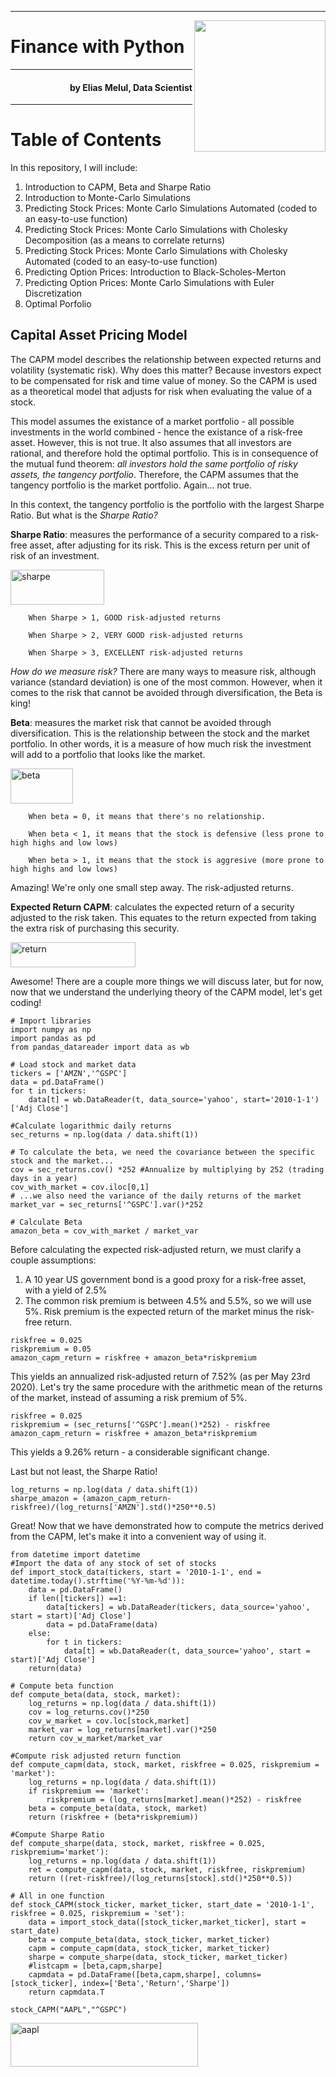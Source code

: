 ___

<a href='https://github.com/eliasmelul/'> <img src='https://s3.us-east-2.amazonaws.com/wordontheamazon.com/NoMargin_NewLogo.png' style='width: 15em;' align='right' /></a>
# Finance with Python

___
<h4 align="right">by Elias Melul, Data Scientist </h4> 

___

# Table of Contents

In this repository, I will include:

1. Introduction to CAPM, Beta and Sharpe Ratio 
2. Introduction to Monte-Carlo Simulations
3. Predicting Stock Prices: Monte Carlo Simulations Automated (coded to an easy-to-use function)
4. Predicting Stock Prices: Monte Carlo Simulations with Cholesky Decomposition (as a means to correlate returns)
5. Predicting Stock Prices: Monte Carlo Simulations with Cholesky Automated (coded to an easy-to-use function)
6. Predicting Option Prices: Introduction to Black-Scholes-Merton
7. Predicting Option Prices: Monte Carlo Simulations with Euler Discretization
8. Optimal Porfolio

## Capital Asset Pricing Model
The CAPM model describes the relationship between expected returns and volatility (systematic risk). Why does this matter? Because investors expect to be compensated for risk and time value of money. So the CAPM is used as a theoretical model that adjusts for risk when evaluating the value of a stock.

This model assumes the existance of a market portfolio - all possible investments in the world combined - hence the existance of a risk-free asset. However, this is not true. It also assumes that all investors are rational, and therefore hold the optimal portfolio. This is in consequence of the mutual fund theorem: _all investors hold the same portfolio of risky assets, the tangency portfolio_. Therefore, the CAPM assumes that the tangency portfolio is the market portfolio. Again... not true.

In this context, the tangency portfolio is the portfolio with the largest Sharpe Ratio. But what is the _Sharpe Ratio?_


**Sharpe Ratio**: measures the performance of a security compared to a risk-free asset, after adjusting for its risk. This is the excess return per unit of risk of an investment.

<img src="https://i.ibb.co/n62cwmm/sharpe.png" alt="sharpe" border="0" width="150" height="56">

        When Sharpe > 1, GOOD risk-adjusted returns
    
        When Sharpe > 2, VERY GOOD risk-adjusted returns
    
        When Sharpe > 3, EXCELLENT risk-adjusted returns


_How do we measure risk?_ There are many ways to measure risk, although variance (standard deviation) is one of the most common. However, when it comes to the risk that cannot be avoided through diversification, the Beta is king!

**Beta**: measures the market risk that cannot be avoided through diversification. This is the relationship between the stock and the market portfolio. In other words, it is a measure of how much risk the investment will add to a portfolio that looks like the market.

<img src="https://i.ibb.co/Z18dwRn/beta.png" alt="beta" border="0" width="100" height="56">

        When beta = 0, it means that there's no relationship.
    
        When beta < 1, it means that the stock is defensive (less prone to high highs and low lows)
    
        When beta > 1, it means that the stock is aggresive (more prone to high highs and low lows)
        
Amazing! We're only one small step away. The risk-adjusted returns. 

**Expected Return CAPM**: calculates the expected return of a security adjusted to the risk taken. This equates to the return expected from taking the extra risk of purchasing this security.

<img src="https://i.ibb.co/FnCSkDs/return.png" alt="return" border="0" width="200" height="40">

Awesome! There are a couple more things we will discuss later, but for now, now that we understand the underlying theory of the CAPM model, let's get coding!

```
# Import libraries
import numpy as np
import pandas as pd
from pandas_datareader import data as wb

# Load stock and market data
tickers = ['AMZN','^GSPC']
data = pd.DataFrame()
for t in tickers:
    data[t] = wb.DataReader(t, data_source='yahoo', start='2010-1-1')['Adj Close']
    
#Calculate logarithmic daily returns
sec_returns = np.log(data / data.shift(1))

# To calculate the beta, we need the covariance between the specific stock and the market...
cov = sec_returns.cov() *252 #Annualize by multiplying by 252 (trading days in a year)
cov_with_market = cov.iloc[0,1]
# ...we also need the variance of the daily returns of the market
market_var = sec_returns['^GSPC'].var()*252

# Calculate Beta
amazon_beta = cov_with_market / market_var
```

Before calculating the expected risk-adjusted return, we must clarify a couple assumptions:
1. A 10 year US government bond is a good proxy for a risk-free asset, with a yield of 2.5%
2. The common risk premium is between 4.5% and 5.5%, so we will use 5%. Risk premium is the expected return of the market minus the risk-free return.

```
riskfree = 0.025
riskpremium = 0.05
amazon_capm_return = riskfree + amazon_beta*riskpremium
```
This yields an annualized risk-adjusted return of 7.52% (as per May 23rd 2020). Let's try the same procedure with the arithmetic mean of the returns of the market, instead of assuming a risk premium of 5%.

```
riskfree = 0.025
riskpremium = (sec_returns['^GSPC'].mean()*252) - riskfree
amazon_capm_return = riskfree + amazon_beta*riskpremium
```
This yields a 9.26% return - a considerable significant change.

Last but not least, the Sharpe Ratio!
```
log_returns = np.log(data / data.shift(1))
sharpe_amazon = (amazon_capm_return-riskfree)/(log_returns['AMZN'].std()*250**0.5)
```

Great! Now that we have demonstrated how to compute the metrics derived from the CAPM, let's make it into a convenient way of using it.

```
from datetime import datetime
#Import the data of any stock of set of stocks
def import_stock_data(tickers, start = '2010-1-1', end = datetime.today().strftime('%Y-%m-%d')):
    data = pd.DataFrame()
    if len([tickers]) ==1:
        data[tickers] = wb.DataReader(tickers, data_source='yahoo', start = start)['Adj Close']
        data = pd.DataFrame(data)
    else:
        for t in tickers:
            data[t] = wb.DataReader(t, data_source='yahoo', start = start)['Adj Close']
    return(data)

# Compute beta function   
def compute_beta(data, stock, market):
    log_returns = np.log(data / data.shift(1))
    cov = log_returns.cov()*250
    cov_w_market = cov.loc[stock,market]
    market_var = log_returns[market].var()*250
    return cov_w_market/market_var

#Compute risk adjusted return function
def compute_capm(data, stock, market, riskfree = 0.025, riskpremium = 'market'):
    log_returns = np.log(data / data.shift(1))
    if riskpremium == 'market':
        riskpremium = (log_returns[market].mean()*252) - riskfree
    beta = compute_beta(data, stock, market)
    return (riskfree + (beta*riskpremium))
   
#Compute Sharpe Ratio
def compute_sharpe(data, stock, market, riskfree = 0.025, riskpremium='market'):
    log_returns = np.log(data / data.shift(1))
    ret = compute_capm(data, stock, market, riskfree, riskpremium)
    return ((ret-riskfree)/(log_returns[stock].std()*250**0.5))
    
# All in one function
def stock_CAPM(stock_ticker, market_ticker, start_date = '2010-1-1', riskfree = 0.025, riskpremium = 'set'):
    data = import_stock_data([stock_ticker,market_ticker], start = start_date)
    beta = compute_beta(data, stock_ticker, market_ticker)
    capm = compute_capm(data, stock_ticker, market_ticker)
    sharpe = compute_sharpe(data, stock_ticker, market_ticker)
    #listcapm = [beta,capm,sharpe]
    capmdata = pd.DataFrame([beta,capm,sharpe], columns=[stock_ticker], index=['Beta','Return','Sharpe'])
    return capmdata.T
    
stock_CAPM("AAPL","^GSPC")
```
<img src="https://i.ibb.co/1XzZtDj/aapl.png" alt="aapl" border="0" width="300" height="70" style="margin: auto">
    
